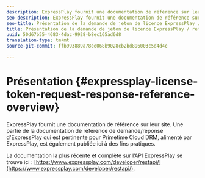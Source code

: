 ```yaml
---
description: ExpressPlay fournit une documentation de référence sur leur site. Une partie de la documentation de référence de demande/réponse d'ExpressPlay qui est pertinente pour Primetime Cloud DRM, alimenté par ExpressPlay, est également publiée ici à des fins pratiques.
seo-description: ExpressPlay fournit une documentation de référence sur leur site. Une partie de la documentation de référence de demande/réponse d'ExpressPlay qui est pertinente pour Primetime Cloud DRM, alimenté par ExpressPlay, est également publiée ici à des fins pratiques.
seo-title: Présentation de la demande de jeton de licence ExpressPlay / référence de réponse
title: Présentation de la demande de jeton de licence ExpressPlay / référence de réponse
uuid: 50d67b55-4683-4dac-9928-b8ec165ad6d8
translation-type: tm+mt
source-git-commit: ffb993889a78ee068b9028cb2bd896003c5d4d4c

---
```



# Présentation {#expressplay-license-token-request-response-reference-overview}

ExpressPlay fournit une documentation de référence sur leur site. Une partie de la documentation de référence de demande/réponse d&#39;ExpressPlay qui est pertinente pour Primetime Cloud DRM, alimenté par ExpressPlay, est également publiée ici à des fins pratiques.

La documentation la plus récente et complète sur l’API ExpressPlay se trouve ici : [https://www.expressplay.com/developer/restapi/](https://www.expressplay.com/developer/restapi/).